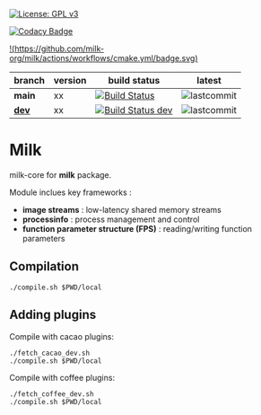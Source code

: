 [![License: GPL v3](https://img.shields.io/badge/License-GPL%20v3-blue.svg)](http://www.gnu.org/licenses/gpl-3.0)

[![Codacy Badge](https://app.codacy.com/project/badge/Grade/1c9a67a8529340359a2047eba5c971bf)](https://www.codacy.com/gh/milk-org/milk/dashboard?utm_source=github.com&amp;utm_medium=referral&amp;utm_content=milk-org/milk&amp;utm_campaign=Badge_Grade)


[!(https://github.com/milk-org/milk/actions/workflows/cmake.yml/badge.svg)](https://github.com/milk-org/milk/actions/workflows/cmake.yml)


|     branch       |   version             |  build status               | latest        |
|------------------|-----------------------|-----------------------------|---------------|
**main** | xx | [![Build Status](https://www.travis-ci.com/milk-org/milk.svg?branch=main)](https://www.travis-ci.com/milk-org/milk) | ![lastcommit](https://img.shields.io/github/last-commit/milk-org/milk/main.svg)
[**dev**](https://github.com/milk-org/milk-package/tree/dev) | xx | [![Build Status dev](https://www.travis-ci.com/milk-org/milk.svg?branch=dev)](https://www.travis-ci.com/milk-org/milk) | ![lastcommit](https://img.shields.io/github/last-commit/milk-org/milk/dev.svg)



# Milk

milk-core for **milk** package.


Module inclues key frameworks :

- **image streams** : low-latency shared memory streams
- **processinfo** : process management and control
- **function parameter structure (FPS)** : reading/writing function parameters

## Compilation

    ./compile.sh $PWD/local

## Adding plugins

Compile with cacao plugins:

    ./fetch_cacao_dev.sh
    ./compile.sh $PWD/local

Compile with coffee plugins:

    ./fetch_coffee_dev.sh
    ./compile.sh $PWD/local


